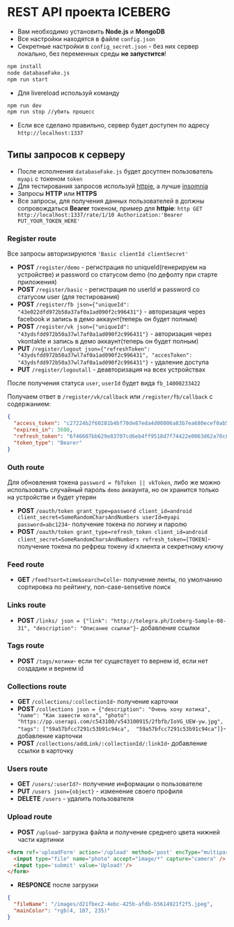 # REST API проекта ICEBERG

- Вам необходимо установить **Node.js** и **MongoDB**
- Все настройки находятся в файле `config.json`
- Секретные настройки в `config_secret.json` - без них сервер локально, без переменных среды **не запустится**!

```bash
npm install
node databaseFake.js
npm run start
```

- Для livereload используй команду

```bash
npm run dev
npm run stop //убить процесс
```

- Если все сделано правильно, сервер будет доступен по адресу `http://localhost:1337`

## Типы запросов к серверу

- После исполнения `databaseFake.js` будет досутпен пользователь `myapi` с токеном `token`
- Для тестирования запросов используй [httpie](https://github.com/jkbr/httpie), а лучше [insomnia](https://insomnia.rest/download)
- Запросы **HTTP** или **HTTPS**
- Все запросы, для получения данных пользователей в должны сопровождаться **Bearer** токеном, пример для **httpie**: `http GET http://localhost:1337/rate/1/10 Authorization:'Bearer PUT_YOUR_TOKEN_HERE'`

### Register route

Все запросы авторизируются `'Basic clientId clientSecret'`

- **POST** `/register/demo` - регистрация по uniqueId(генерируем на устройстве) и password со статусом demo (по дефолту при старте приложения)
- **POST** `/register/basic` - регистрация по userId и password со статусом user (для тестирования)
- **POST** `/register/fb json={"uniqueId": "43e022dfd972b50a37af0a1ad090f2c996431"}` - авторизация через facebook и запись в демо аккаунт(теперь он будет полным)
- **POST** `/register/vk json={"uniqueId": "43ydsfdd972b50a37wl7af0a1ad090f2c996431"}` - авторизация через vkontakte и запись в демо аккаунт(теперь он будет полным)
- **PUT** `/register/logout json={"refreshToken": "43ydsfdd972b50a37wl7af0a1ad090f2c996431", "accesToken": "43ydsfdd972b50a37wl7af0a1ad090f2c996431"}` - удаление доступа
- **PUT** `/register/logoutall` -  деавторизация на всех устройствах

После получения статуса `user`, `userId` будет вида `fb_14000233422`

Получаем ответ в `/register/vk/callback` или `/register/fb/callback`
с содержанием:

```json
{
  "access_token": "c27224b2f60281b4bf70de87eda4d00806a83b7ea680ecef0ab5d89c9c6fc3f1",
  "expires_in": 3600,
  "refresh_token": "6f46607bb629e83707cd6eb4ff9518d7f74422e0063d62a70c8ef3a3455a733a",
  "token_type": "Bearer"
}
```

### Outh route

Для обновления токена `password = fbToken || vkToken`, либо же можно использовать случайный пароль `demo` аккаунта, но он хранится только на устройстве и будет утерян

- **POST** `/oauth/token
 grant_type=password client_id=android client_secret=SomeRandomCharsAndNumbers userId=myapi password=abc1234`- получение токена по логину и паролю
- **POST** `/oauth/token
 grant_type=refresh_token client_id=android client_secret=SomeRandomCharsAndNumbers refresh_token=[TOKEN]`- получение токена по рефреш токену id клиента и секретному ключу

### Feed route

- **GET** `/feed?sort=time&search=Colle`- получение ленты, по умолчанию сортировка по рейтингу, non-case-sensetive поиск

### Links route

- **POST** `/links/ json = {"link": "http://telegra.ph/Iceberg-Sample-08-31", "description": "Описание ссылки"}`- добавление ссылки

### Tags route

- **POST** `/tags/котики`- если тег существует то вернем id, если нет создадим и вернем id

### Collections route

- **GET** `/collections/:collectionId`- получение карточки
- **POST** `/collections json = {"description": "Очень хочу котика", "name": "Как завести кота", "photo": "https://pp.userapi.com/c543100/v543100915/2fbfb/IoVG_UEW-yw.jpg", "tags": ["59a57bfcc7291c53b91c94ca",  "59a57bfcc7291c53b91c94ca"]}`- добавление карточки
- **POST** `/collections/addLink/:collectionId/:linkId`- добавление ссылки в карточку

### Users route

- **GET** `/users/:userId?`- получение информации о пользователе
- **PUT** `/users json={object}` - изменение своего профиля
- **DELETE** `/users` - удалить пользователя

### Upload route

- **POST** `/upload`- загрузка файла и получение среднего цвета нижней части картинки

```html
<form ref='uploadForm' action='/upload' method='post' encType="multipart/form-data">
  <input type="file" name="photo" accept="image/*" capture="camera" />
  <input type='submit' value='Upload!'/>
</form>
```

- **RESPONCE** после загрузки

```json
{
  "fileName": "/images/d21fbec2-4ebc-425b-afdb-b5614921f2f5.jpeg",
  "mainColor": "rgb(4, 107, 235)"
}
```
